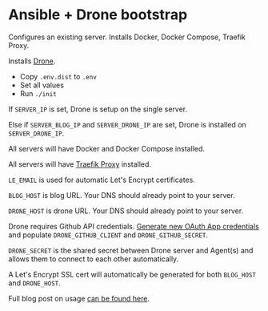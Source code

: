 # Ansible + Drone bootstrap

Configures an existing server. Installs Docker, Docker Compose, Traefik Proxy.

Installs [Drone](https://drone.io/).

* Copy `.env.dist` to `.env`
* Set all values
* Run `./init`

If `SERVER_IP` is set, Drone is setup on the single server.

Else if `SERVER_BLOG_IP` and `SERVER_DRONE_IP` are set,
Drone is installed on `SERVER_DRONE_IP`.

All servers will have Docker and Docker Compose installed.

All servers will have [Traefik Proxy](https://traefik.io/) installed.

`LE_EMAIL` is used for automatic Let's Encrypt certificates.

`BLOG_HOST` is blog URL. Your DNS should already point to your server.

`DRONE_HOST` is drone URL. Your DNS should already point to your server.

Drone requires Github API credentials.
[Generate new OAuth App credentials](https://github.com/settings/developers)
and populate `DRONE_GITHUB_CLIENT` and `DRONE_GITHUB_SECRET`.

`DRONE_SECRET` is the shared secret between Drone server and Agent(s) and
allows them to connect to each other automatically.

A Let's Encrypt SSL cert will automatically be generated for both `BLOG_HOST`
and `DRONE_HOST`.

Full blog post on usage
[can be found here](https://jtreminio.com/blog/setting-up-a-static-site-with-hugo-and-push-to-deploy-from-scratch).
